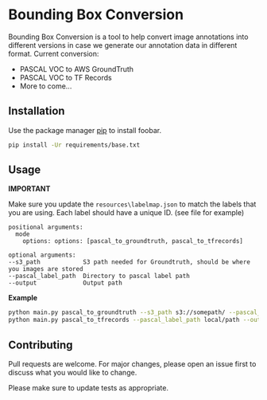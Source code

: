 
# Bounding Box Conversion
Bounding Box Conversion is a tool to help convert image annotations into different versions in case we generate our annotation data in different format. Current conversion:
* PASCAL VOC to AWS GroundTruth
* PASCAL VOC to TF Records
* More to come...


## Installation

Use the package manager [pip](https://pip.pypa.io/en/stable/) to install foobar.

```bash
pip install -Ur requirements/base.txt
```

## Usage

**IMPORTANT**

Make sure you update the `resources\labelmap.json` to match the labels that you are using. Each label should have a unique ID. (see file for example)


```
positional arguments:
  mode
    options: options: [pascal_to_groundtruth, pascal_to_tfrecords]

optional arguments:
--s3_path            S3 path needed for Groundtruth, should be where you images are stored
--pascal_label_path  Directory to pascal label path
--output             Output path

```

**Example**
```bash
python main.py pascal_to_groundtruth --s3_path s3://somepath/ --pascal_label_path local/path --output example.manifest
python main.py pascal_to_tfrecords --pascal_label_path local/path --output example.records
```
## Contributing
Pull requests are welcome. For major changes, please open an issue first to discuss what you would like to change.

Please make sure to update tests as appropriate.
